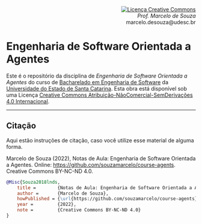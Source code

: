 <div align="right" style="text-align:right"><a rel="license" href="http://creativecommons.org/licenses/by-nc-nd/4.0/"><img alt="Licença Creative Commons" style="border-width:0" src="https://i.creativecommons.org/l/by-nc-nd/4.0/88x31.png" /></a><br><i>Prof. Marcelo de Souza</i><br>marcelo.desouza@udesc.br</div>

# Engenharia de Software Orientada a Agentes

Este é o repositório da disciplina de *Engenharia de Software Orientada a Agentes* do curso de [Bacharelado em Engenharia de Software](https://www.udesc.br/ceavi/engenhariadesoftware) da [Universidade do Estado de Santa Catarina](https://www.udesc.br/ceavi). Esta obra está disponível sob uma Licença <a rel="license" href="http://creativecommons.org/licenses/by-nc-nd/4.0/">Creative Commons Atribuição-NãoComercial-SemDerivações 4.0 Internacional</a>.

***

## Citação

Aqui estão instruções de citação, caso você utilize esse material de alguma forma.

Marcelo de Souza (2022), Notas de Aula: Engenharia de Software Orientada a Agentes. Online: https://github.com/souzamarcelo/course-agents. Creative Commons BY-NC-ND 4.0.

```bibtex
@Misc{Souza2018lnds,
    title =        {Notas de Aula: Engenharia de Software Orientada a Agentes},
    author =       {Marcelo de Souza}, 
    howPublished = {\url{https://github.com/souzamarcelo/course-agents}}, 
    year =         {2022},
    note =         {Creative Commons BY-NC-ND 4.0}
}
```
